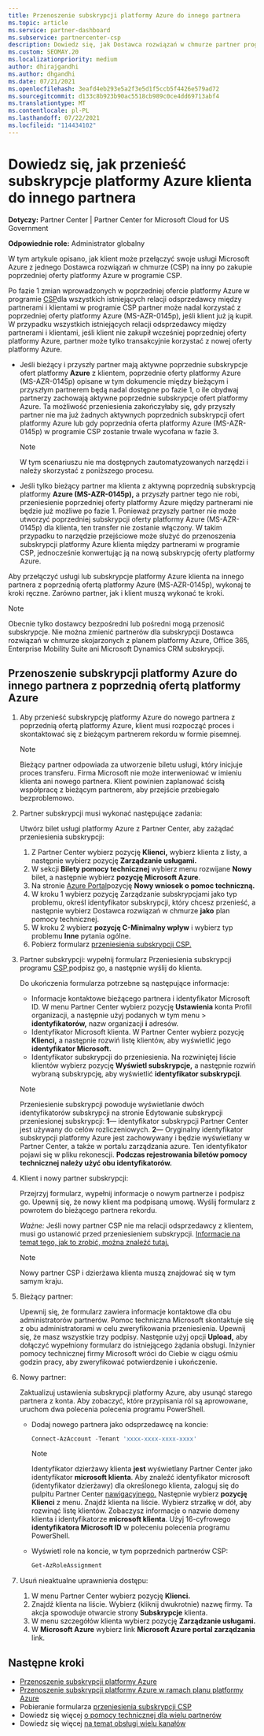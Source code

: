 ```yaml
---
title: Przenoszenie subskrypcji platformy Azure do innego partnera
ms.topic: article
ms.service: partner-dashboard
ms.subservice: partnercenter-csp
description: Dowiedz się, jak Dostawca rozwiązań w chmurze partner programu skojarzonego z subskrypcjami platformy Azure klienta.
ms.custom: SEOMAY.20
ms.localizationpriority: medium
author: dhirajgandhi
ms.author: dhgandhi
ms.date: 07/21/2021
ms.openlocfilehash: 3eafd4eb293e5a2f3e5d1f5ccb5f4426e579ad72
ms.sourcegitcommit: d133c8b923b90ac5518cb989c0ce4dd69713abf4
ms.translationtype: MT
ms.contentlocale: pl-PL
ms.lasthandoff: 07/22/2021
ms.locfileid: "114434102"
---
```

# <a name="learn-how-to-transfer-a-customers-azure-subscriptions-to-another-partner"></a>Dowiedz się, jak przenieść subskrypcje platformy Azure klienta do innego partnera

**Dotyczy:** Partner Center | Partner Center for Microsoft Cloud for US Government

**Odpowiednie role:** Administrator globalny

W tym artykule opisano, jak klient może przełączyć swoje usługi Microsoft Azure z jednego Dostawca rozwiązań w chmurze (CSP) na inny po zakupie poprzedniej oferty platformy Azure w programie CSP.

Po fazie 1 zmian wprowadzonych w poprzedniej ofercie platformy Azure w programie [CSP](https://go.microsoft.com/fwlink/p/?linkid=2164140)dla wszystkich istniejących relacji odsprzedawcy między partnerami i klientami w programie CSP partner może nadal korzystać z poprzedniej oferty platformy Azure (MS-AZR-0145p), jeśli klient już ją kupił. W przypadku wszystkich istniejących relacji odsprzedawcy między partnerami i klientami, jeśli klient nie zakupił wcześniej poprzedniej oferty platformy Azure, partner może tylko transakcyjnie korzystać z nowej oferty platformy Azure.

- Jeśli bieżący i przyszły partner mają aktywne poprzednie subskrypcje ofert platformy **Azure** z klientem, poprzednie oferty platformy Azure (MS-AZR-0145p) opisane w tym dokumencie między bieżącym i przyszłym partnerem będą nadal dostępne po fazie 1, o ile obydwaj partnerzy zachowają aktywne poprzednie subskrypcje ofert platformy Azure. Ta możliwość przeniesienia zakończyłaby się, gdy przyszły partner nie ma już żadnych aktywnych poprzednich subskrypcji ofert platformy Azure lub gdy poprzednia oferta platformy Azure (MS-AZR-0145p) w programie CSP zostanie trwale wycofana w fazie 3.

   > [!NOTE]
   > W tym scenariuszu nie ma dostępnych zautomatyzowanych narzędzi i należy skorzystać z poniższego procesu.

- Jeśli tylko bieżący partner ma klienta z aktywną poprzednią subskrypcją platformy **Azure (MS-AZR-0145p),** a przyszły partner tego nie robi, przeniesienie poprzedniej oferty platformy Azure między partnerami nie będzie już możliwe po fazie 1. Ponieważ przyszły partner nie może utworzyć poprzedniej subskrypcji oferty platformy Azure (MS-AZR-0145p) dla klienta, ten transfer nie zostanie włączony. W takim przypadku to narzędzie przejściowe może służyć do przenoszenia subskrypcji platformy Azure klienta między partnerami w programie CSP, jednocześnie konwertując ją na nową subskrypcję oferty platformy Azure.

Aby przełączyć usługi lub subskrypcje platformy Azure klienta na innego partnera z poprzednią ofertą platformy Azure (MS-AZR-0145p), wykonaj te kroki ręczne. Zarówno partner, jak i klient muszą wykonać te kroki.

> [!NOTE]  
> Obecnie tylko dostawcy bezpośredni lub pośredni mogą przenosić subskrypcje.
> Nie można zmienić partnerów dla subskrypcji Dostawca rozwiązań w chmurze skojarzonych z planem platformy Azure, Office 365, Enterprise Mobility Suite ani Microsoft Dynamics CRM subskrypcji.

## <a name="transfer-azure-subscriptions-to-another-partner-with-the-previous-azure-offer"></a>Przenoszenie subskrypcji platformy Azure do innego partnera z poprzednią ofertą platformy Azure

1. Aby przenieść subskrypcję platformy Azure do nowego partnera z poprzednią ofertą platformy Azure, klient musi rozpocząć proces i skontaktować się z bieżącym partnerem rekordu w formie pisemnej.

   > [!NOTE]
   > Bieżący partner odpowiada za utworzenie biletu usługi, który inicjuje proces transferu. Firma Microsoft nie może interweniować w imieniu klienta ani nowego partnera. Klient powinien zaplanować ścisłą współpracę z bieżącym partnerem, aby przejście przebiegało bezproblemowo.

2. Partner subskrypcji musi wykonać następujące zadania:

   Utwórz bilet usługi platformy Azure z Partner Center, aby zażądać przeniesienia subskrypcji:

   1. Z Partner Center wybierz pozycję **Klienci,** wybierz klienta z listy, a następnie wybierz pozycję **Zarządzanie usługami.**
   2. W sekcji **Bilety pomocy technicznej** wybierz menu rozwijane **Nowy** bilet, a następnie wybierz **pozycję Microsoft Azure**.
   3. Na stronie [Azure Portal](https://portal.azure.com)pozycję **Nowy wniosek o pomoc techniczną.**
   4. W kroku 1  wybierz pozycję Zarządzanie subskrypcjami jako typ problemu, określ identyfikator subskrypcji, który chcesz przenieść, a następnie wybierz Dostawca rozwiązań w chmurze **jako** plan pomocy technicznej.
   5. W kroku 2 wybierz **pozycję C-Minimalny wpływ** i wybierz typ problemu **Inne** pytania ogólne.
   6. Pobierz formularz [przeniesienia subskrypcji CSP.](https://query.prod.cms.rt.microsoft.com/cms/api/am/binary/RWwTWC)

3. Partner subskrypcji: wypełnij formularz Przeniesienia subskrypcji programu [CSP,](https://query.prod.cms.rt.microsoft.com/cms/api/am/binary/RWwTWC)podpisz go, a następnie wyślij do klienta. 

   Do ukończenia formularza potrzebne są następujące informacje:

   - Informacje kontaktowe bieżącego partnera i identyfikator Microsoft ID. W menu Partner Center wybierz pozycję **Ustawienia** konta Profil organizacji, a następnie użyj podanych w tym menu &gt;  **identyfikatorów,** nazw organizacji **i** adresów. 
   - Identyfikator Microsoft klienta. W Partner Center wybierz pozycję **Klienci,** a następnie rozwiń listę klientów, aby wyświetlić jego **identyfikator Microsoft.**
   - Identyfikator subskrypcji do przeniesienia. Na rozwiniętej liście klientów wybierz pozycję **Wyświetl subskrypcje,** a następnie rozwiń wybraną subskrypcję, aby wyświetlić **identyfikator subskrypcji**.

   > [!NOTE]
   > Przeniesienie subskrypcji powoduje wyświetlanie dwóch identyfikatorów subskrypcji na  stronie Edytowanie subskrypcji przeniesionej subskrypcji: **1**— identyfikator subskrypcji Partner Center jest używany do celów rozliczeniowych. **2**— Oryginalny identyfikator subskrypcji platformy Azure jest zachowywany i będzie wyświetlany w Partner Center, a także w portalu zarządzania azure. Ten identyfikator pojawi się w pliku rekonescji.  **Podczas rejestrowania biletów pomocy technicznej należy użyć obu identyfikatorów.**

4. Klient i nowy partner subskrypcji:

   Przejrzyj formularz, wypełnij informacje o nowym partnerze i podpisz go. Upewnij się, że nowy klient ma podpisaną umowę. Wyślij formularz z powrotem do bieżącego partnera rekordu.

   *Ważne:* Jeśli nowy partner CSP nie ma relacji odsprzedawcy z klientem, musi go ustanowić przed przeniesieniem subskrypcji. [Informacje na temat tego, jak to zrobić, można znaleźć tutaj.](request-a-relationship-with-a-customer.md)

   > [!NOTE]
   > Nowy partner CSP i dzierżawa klienta muszą znajdować się w tym samym kraju. 

5. Bieżący partner:

   Upewnij się, że formularz zawiera informacje kontaktowe dla obu administratorów partnerów. Pomoc techniczna Microsoft skontaktuje się z obu administratorami w celu zweryfikowania przeniesienia. Upewnij się, że masz wszystkie trzy podpisy. Następnie użyj opcji **Upload,** aby dołączyć wypełniony formularz do istniejącego żądania obsługi. Inżynier pomocy technicznej firmy Microsoft wróci do Ciebie w ciągu ośmiu godzin pracy, aby zweryfikować potwierdzenie i ukończenie.

6. Nowy partner:

   Zaktualizuj ustawienia subskrypcji platformy Azure, aby usunąć starego partnera z konta. Aby zobaczyć, które przypisania ról są aprowowane, uruchom dwa polecenia polecenia programu PowerShell.

   - Dodaj nowego partnera jako odsprzedawcę na koncie:

     ```powershell
     Connect-AzAccount -Tenant 'xxxx-xxxx-xxxx-xxxx'
     ```

     > [!NOTE]
     > Identyfikator dzierżawy klienta **jest** wyświetlany Partner Center jako identyfikator **microsoft klienta**. Aby znaleźć identyfikator microsoft (identyfikator dzierżawy) dla określonego klienta, zaloguj się do pulpitu Partner Center [nawigacyjnego.](https://partner.microsoft.com/dashboard) Następnie wybierz **pozycję Klienci** z menu. Znajdź klienta na liście. Wybierz strzałkę w dół, aby rozwinąć listę klientów. Zobaczysz informacje o nazwie domeny  klienta i identyfikatorze **microsoft klienta**. Użyj 16-cyfrowego **identyfikatora Microsoft ID** w poleceniu polecenia programu PowerShell.

   - Wyświetl role na koncie, w tym poprzednich partnerów CSP:

     ```powershell
     Get-AzRoleAssignment
     ```

7. Usuń nieaktualne uprawnienia dostępu:

   1. W menu Partner Center wybierz pozycję **Klienci.**
   1. Znajdź klienta na liście. Wybierz (kliknij dwukrotnie) nazwę firmy. Ta akcja spowoduje otwarcie strony **Subskrypcje** klienta.
   1. W menu szczegółów klienta wybierz pozycję **Zarządzanie usługami.**
   1. W **Microsoft Azure** wybierz link **Microsoft Azure portal zarządzania** link.

## <a name="next-steps"></a>Następne kroki

- [Przenoszenie subskrypcji platformy Azure](/azure/cost-management-billing/manage/transfer-subscriptions-subscribers-csp)
- [Przenoszenie subskrypcji platformy Azure w ramach planu platformy Azure](transfer-azure-subscriptions-under-azure-plan.md)
- Pobieranie formularza [przeniesienia subskrypcji CSP](https://query.prod.cms.rt.microsoft.com/cms/api/am/binary/RWwTWC)
- Dowiedz się więcej [o pomocy technicznej dla wielu partnerów](multipartner.md)
- Dowiedz się więcej [na temat obsługi wielu kanałów](multichannel.md)
